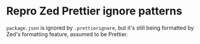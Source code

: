 # Repro Zed Prettier ignore patterns

`package.json` is ignored by `.prettierignore`, but it's still being formatted by Zed's formatting feature, assumed to be Prettier.
